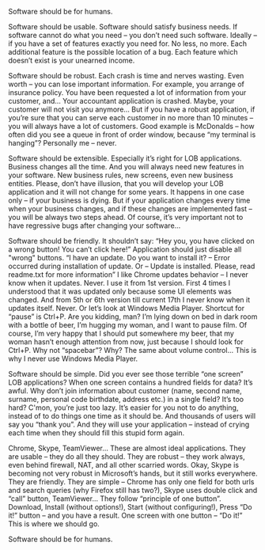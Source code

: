 Software should be for humans.

Software should be usable. Software should satisfy business needs. If software cannot do what you need – you don’t need such software. Ideally – if you have a set of features exactly you need for. No less, no more. Each additional feature is the possible location of a bug. Each feature which doesn’t exist is your unearned income.

Software should be robust. Each crash is time and nerves wasting. Even worth – you can lose important information. For example, you arrange of insurance policy. You have been requested a lot of information from your customer, and... Your accountant application is crashed. Maybe, your customer will not visit you anymore... But if you have a robust application, if you’re sure that you can serve each customer in no more than 10 minutes – you will always have a lot of customers. Good example is McDonalds – how often did you see a queue in front of order window, because “my terminal is hanging”? Personally me – never.

Software should be extensible. Especially it’s right for LOB applications. Business changes all the time. And you will always need new features in your software. New business rules, new screens, even new business entities. Please, don’t have illusion, that you will develop your LOB application and it will not change for some years. It happens in one case only – if your business is dying. But if your application changes every time when your business changes, and if these changes are implemented fast – you will be always two steps ahead. Of course, it’s very important not to have regressive bugs after changing your software...

Software should be friendly. It shouldn’t say: “Hey you, you have clicked on a wrong button! You can’t click here!” Application should just disable all "wrong" buttons. “I have an update. Do you want to install it? – Error occurred during installation of update. Or – Update is installed. Please, read readme.txt for more information” I like Chrome updates behavior – I never know when it updates. Never. I use it from 1st version. First 4 times I understood that it was updated only because some UI elements was changed. And from 5th or 6th version till current 17th I never know when it updates itself. Never. Or let’s look at Windows Media Player. Shortcut for “pause” is Ctrl+P. Are you kidding, man? I’m lying down on bed in dark room with a bottle of beer, I’m hugging my woman, and I want to pause film. Of course, I’m very happy that I should put somewhere my beer, that my woman hasn’t enough attention from now, just because I should look for Ctrl+P. Why not “spacebar”? Why? The same about volume control... This is why I never use Windows Media Player.

Software should be simple. Did you ever see those terrible “one screen” LOB applications? When one screen contains a hundred fields for data? It’s awful. Why don’t join information about customer (name, second name, surname, personal code birthdate, address etc.) in a single field? It’s too hard? C'mon, you’re just too lazy. It’s easier for you not to do anything, instead of to do things one time as it should be. And thousands of users will say you “thank you”. And they will use your application – instead of crying each time when they should fill this stupid form again.

Chrome, Skype, TeamViewer… These are almost ideal applications. They are usable – they do all they should. They are robust – they work always, even behind firewall, NAT, and all other scarried words. Okay, Skype is becoming not very robust in Microsoft’s hands, but it still works everywhere. They are friendly. They are simple – Chrome has only one field for both urls and search queries (why Firefox still has two?), Skype uses double click and “call” button, TeamViewer... They follow “principle of one button”. Download, Install (without options!), Start (without configuring!), Press “Do it!” button – and you have a result. One screen with one button – “Do it!” This is where we should go.

Software should be for humans.
